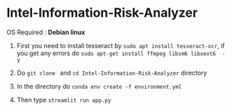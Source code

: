# Intel-Information-Risk-Analyzer

OS Required : **Debian linux**
<br>
1) First you need to install tesseract by `sudo apt install tesseract-ocr`, if you get any errors do `sudo apt-get install ffmpeg libsm6 libxext6  -y`

2) Do `git clone ` and `cd Intel-Information-Risk-Analyzer` directory <br>

3) In the directory do `conda env create -f environment.yml`

4) Then type `streamlit run app.py`
